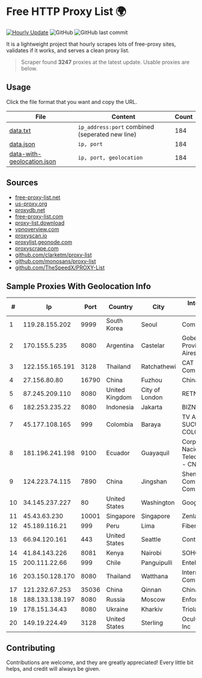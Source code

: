 
# Free HTTP Proxy List 🌍

[![Hourly Update](https://github.com/mertguvencli/http-proxy-list/actions/workflows/main.yml/badge.svg?branch=main)](https://github.com/mertguvencli/http-proxy-list/actions/workflows/main.yml)
![GitHub](https://img.shields.io/github/license/mertguvencli/http-proxy-list)
![GitHub last commit](https://img.shields.io/github/last-commit/mertguvencli/http-proxy-list)

It is a lightweight project that hourly scrapes lots of free-proxy sites, validates if it works, and serves a clean proxy list.


> Scraper found **3247** proxies at the latest update. Usable proxies are below.

## Usage

Click the file format that you want and copy the URL.


|File|Content|Count|
|----|-------|-----|
|[data.txt](https://raw.githubusercontent.com/mertguvencli/http-proxy-list/main/proxy-list/data.txt)|`ip_address:port` combined (seperated new line)|184|
|[data.json](https://raw.githubusercontent.com/mertguvencli/http-proxy-list/main/proxy-list/data.json)|`ip, port`|184|
|[data-with-geolocation.json](https://raw.githubusercontent.com/mertguvencli/http-proxy-list/main/proxy-list/data-with-geolocation.json)|`ip, port, geolocation`|184|

## Sources

* [free-proxy-list.net](https://free-proxy-list.net)
* [us-proxy.org](https://www.us-proxy.org)
* [proxydb.net](http://proxydb.net)
* [free-proxy-list.com](https://free-proxy-list.com/?page=&port=&type%5B%5D=http&type%5B%5D=https&up_time=0&search=Search)
* [proxy-list.download](https://www.proxy-list.download/HTTP)
* [vpnoverview.com](https://vpnoverview.com/privacy/anonymous-browsing/free-proxy-servers)
* [proxyscan.io](https://www.proxyscan.io)
* [proxylist.geonode.com](https://proxylist.geonode.com/api/proxy-list?limit=300&page=1&sort_by=lastChecked&sort_type=desc&protocols=http,https)
* [proxyscrape.com](https://api.proxyscrape.com/v2/?request=displayproxies&protocol=http&timeout=10000&country=all&ssl=all&anonymity=all)
* [github.com/clarketm/proxy-list](https://raw.githubusercontent.com/clarketm/proxy-list/master/proxy-list-raw.txt)
* [github.com/monosans/proxy-list](https://raw.githubusercontent.com/monosans/proxy-list/main/proxies/http.txt)
* [github.com/TheSpeedX/PROXY-List](https://raw.githubusercontent.com/TheSpeedX/PROXY-List/master/http.txt)


## Sample Proxies With Geolocation Info

|#|Ip|Port|Country|City|Internet Service Provider|
|-|--|----|-------|----|-------------------------|
|1|119.28.155.202|9999|South Korea|Seoul|ComsenzNet|
|2|170.155.5.235|8080|Argentina|Castelar|Gobernacion de la Provincia de Buenos Aires|
|3|122.155.165.191|3128|Thailand|Ratchathewi|CAT Telecom Public Company Limited|
|4|27.156.80.80|16790|China|Fuzhou|Chinanet|
|5|87.245.209.110|8080|United Kingdom|City of London|RETN Limited|
|6|182.253.235.22|8080|Indonesia|Jakarta|BIZNET|
|7|45.177.108.165|999|Colombia|Baraya|TV AZTECA SUCURSAL COLOMBIA|
|8|181.196.241.198|9100|Ecuador|Guayaquil|Corporacion Nacional De Telecomunicaciones - CNT EP|
|9|124.223.74.115|7890|China|Jingshan|Shenzhen Tencent Computer Systems Company Limited|
|10|34.145.237.227|80|United States|Washington|Google LLC|
|11|45.43.63.230|10001|Singapore|Singapore|Zenlayer Inc|
|12|45.189.116.21|999|Peru|Lima|Fiber Digital S.R.L|
|13|66.94.120.161|443|United States|Seattle|Contabo Inc.|
|14|41.84.143.226|8081|Kenya|Nairobi|SOHO-REGIONAL|
|15|200.111.22.66|999|Chile|Panguipulli|Entel Chile S.A.|
|16|203.150.128.170|8080|Thailand|Watthana|Internet Thailand Company Ltd|
|17|121.232.67.253|35036|China|Qinnan|Chinanet|
|18|188.133.138.197|8080|Russia|Moscow|Enforta-MSK|
|19|178.151.34.43|8080|Ukraine|Kharkiv|Triolan|
|20|149.19.224.49|3128|United States|Sterling|Oculus Networks Inc|



## Contributing

Contributions are welcome, and they are greatly appreciated! Every
little bit helps, and credit will always be given.

